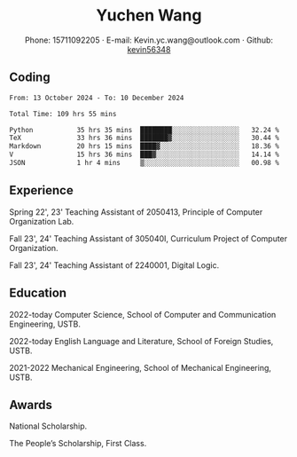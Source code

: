  <center>
     <h1>Yuchen Wang</h1>
     <div>
         <span>
             Phone:
             15711092205
         </span>
         ·
         <span>
             E-mail:
             Kevin.yc.wang@outlook.com
         </span>
         ·
         <span>
             Github:
             <a href="https://github.com/kevin56348">kevin56348</a>
         </span>
     </div>
 </center>

## Coding

<!-- ![Top Langs](https://github-readme-stats.vercel.app/api/top-langs/?username=kevin56348) -->

<!--START_SECTION:waka-->

```txt
From: 13 October 2024 - To: 10 December 2024

Total Time: 109 hrs 55 mins

Python           35 hrs 35 mins  ████████░░░░░░░░░░░░░░░░░   32.24 %
TeX              33 hrs 36 mins  ███████▓░░░░░░░░░░░░░░░░░   30.44 %
Markdown         20 hrs 15 mins  ████▓░░░░░░░░░░░░░░░░░░░░   18.36 %
V                15 hrs 36 mins  ███▓░░░░░░░░░░░░░░░░░░░░░   14.14 %
JSON             1 hr 4 mins     ▒░░░░░░░░░░░░░░░░░░░░░░░░   00.98 %
```

<!--END_SECTION:waka-->

## Experience 

Spring 22', 23' Teaching Assistant of 2050413, Principle of Computer Organization Lab.

Fall 23', 24' Teaching Assistant of 305040I, Curriculum Project of Computer Organization.

Fall 23', 24' Teaching Assistant of 2240001, Digital Logic.

## Education

2022-today Computer Science, School of Computer and Communication Engineering, USTB.

2022-today English Language and Literature, School of Foreign Studies, USTB.

2021-2022 Mechanical Engineering, School of Mechanical Engineering, USTB.

## Awards

National Scholarship.

The People’s Scholarship, First Class.
